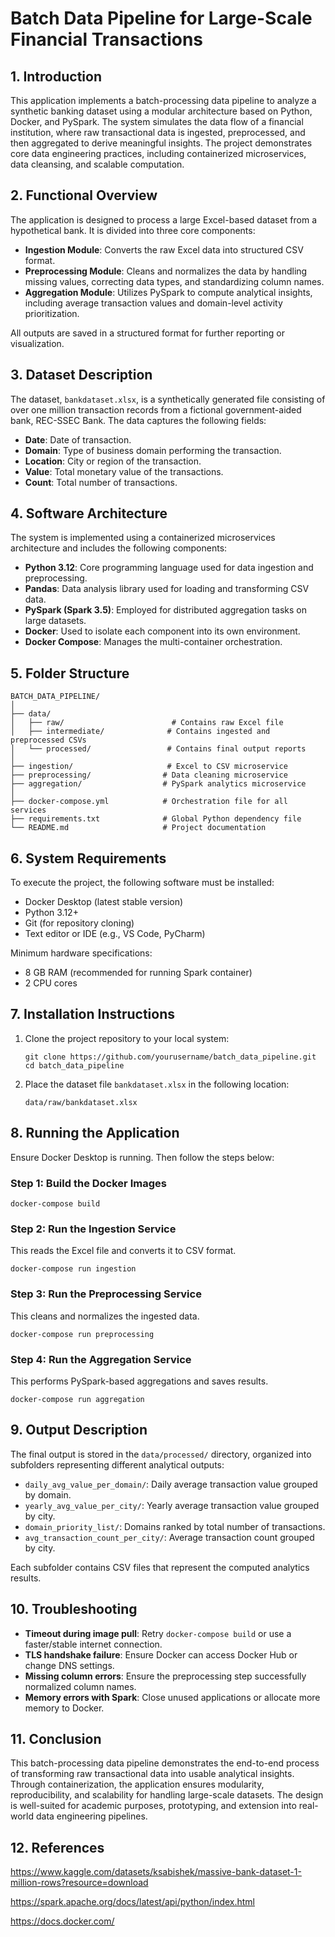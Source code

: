 # Batch Data Pipeline for Large-Scale Financial Transactions

## 1. Introduction

This application implements a batch-processing data pipeline to analyze a synthetic banking dataset using a modular architecture based on Python, Docker, and PySpark. The system simulates the data flow of a financial institution, where raw transactional data is ingested, preprocessed, and then aggregated to derive meaningful insights. The project demonstrates core data engineering practices, including containerized microservices, data cleansing, and scalable computation.

## 2. Functional Overview

The application is designed to process a large Excel-based dataset from a hypothetical bank. It is divided into three core components:

* **Ingestion Module**: Converts the raw Excel data into structured CSV format.
* **Preprocessing Module**: Cleans and normalizes the data by handling missing values, correcting data types, and standardizing column names.
* **Aggregation Module**: Utilizes PySpark to compute analytical insights, including average transaction values and domain-level activity prioritization.

All outputs are saved in a structured format for further reporting or visualization.

## 3. Dataset Description

The dataset, `bankdataset.xlsx`, is a synthetically generated file consisting of over one million transaction records from a fictional government-aided bank, REC-SSEC Bank. The data captures the following fields:

* **Date**: Date of transaction.
* **Domain**: Type of business domain performing the transaction.
* **Location**: City or region of the transaction.
* **Value**: Total monetary value of the transactions.
* **Count**: Total number of transactions.

## 4. Software Architecture

The system is implemented using a containerized microservices architecture and includes the following components:

* **Python 3.12**: Core programming language used for data ingestion and preprocessing.
* **Pandas**: Data analysis library used for loading and transforming CSV data.
* **PySpark (Spark 3.5)**: Employed for distributed aggregation tasks on large datasets.
* **Docker**: Used to isolate each component into its own environment.
* **Docker Compose**: Manages the multi-container orchestration.

## 5. Folder Structure

```
BATCH_DATA_PIPELINE/
│
├── data/
│   ├── raw/                        # Contains raw Excel file
│   ├── intermediate/              # Contains ingested and preprocessed CSVs
│   └── processed/                 # Contains final output reports
│
├── ingestion/                     # Excel to CSV microservice
├── preprocessing/                # Data cleaning microservice
├── aggregation/                  # PySpark analytics microservice
│
├── docker-compose.yml            # Orchestration file for all services
├── requirements.txt              # Global Python dependency file
└── README.md                     # Project documentation
```

## 6. System Requirements

To execute the project, the following software must be installed:

* Docker Desktop (latest stable version)
* Python 3.12+
* Git (for repository cloning)
* Text editor or IDE (e.g., VS Code, PyCharm)

Minimum hardware specifications:

* 8 GB RAM (recommended for running Spark container)
* 2 CPU cores

## 7. Installation Instructions

1. Clone the project repository to your local system:

   ```
   git clone https://github.com/yourusername/batch_data_pipeline.git
   cd batch_data_pipeline
   ```

2. Place the dataset file `bankdataset.xlsx` in the following location:

   ```
   data/raw/bankdataset.xlsx
   ```

## 8. Running the Application

Ensure Docker Desktop is running. Then follow the steps below:

### Step 1: Build the Docker Images

```
docker-compose build
```

### Step 2: Run the Ingestion Service

This reads the Excel file and converts it to CSV format.

```
docker-compose run ingestion
```

### Step 3: Run the Preprocessing Service

This cleans and normalizes the ingested data.

```
docker-compose run preprocessing
```

### Step 4: Run the Aggregation Service

This performs PySpark-based aggregations and saves results.

```
docker-compose run aggregation
```

## 9. Output Description

The final output is stored in the `data/processed/` directory, organized into subfolders representing different analytical outputs:

* `daily_avg_value_per_domain/`: Daily average transaction value grouped by domain.
* `yearly_avg_value_per_city/`: Yearly average transaction value grouped by city.
* `domain_priority_list/`: Domains ranked by total number of transactions.
* `avg_transaction_count_per_city/`: Average transaction count grouped by city.

Each subfolder contains CSV files that represent the computed analytics results.

## 10. Troubleshooting

* **Timeout during image pull**: Retry `docker-compose build` or use a faster/stable internet connection.
* **TLS handshake failure**: Ensure Docker can access Docker Hub or change DNS settings.
* **Missing column errors**: Ensure the preprocessing step successfully normalized column names.
* **Memory errors with Spark**: Close unused applications or allocate more memory to Docker.

## 11. Conclusion

This batch-processing data pipeline demonstrates the end-to-end process of transforming raw transactional data into usable analytical insights. Through containerization, the application ensures modularity, reproducibility, and scalability for handling large-scale datasets. The design is well-suited for academic purposes, prototyping, and extension into real-world data engineering pipelines.

## 12. References

https://www.kaggle.com/datasets/ksabishek/massive-bank-dataset-1-million-rows?resource=download

https://spark.apache.org/docs/latest/api/python/index.html

https://docs.docker.com/


